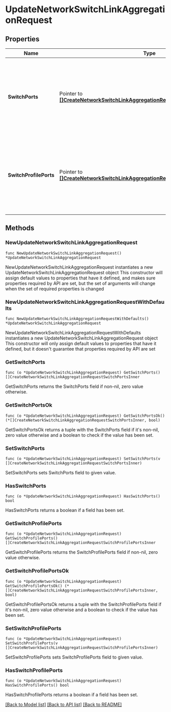 # UpdateNetworkSwitchLinkAggregationRequest

## Properties

Name | Type | Description | Notes
------------ | ------------- | ------------- | -------------
**SwitchPorts** | Pointer to [**[]CreateNetworkSwitchLinkAggregationRequestSwitchPortsInner**](CreateNetworkSwitchLinkAggregationRequestSwitchPortsInner.md) | Array of switch or stack ports for updating aggregation group. Minimum 2 and maximum 8 ports are supported. | [optional] 
**SwitchProfilePorts** | Pointer to [**[]CreateNetworkSwitchLinkAggregationRequestSwitchProfilePortsInner**](CreateNetworkSwitchLinkAggregationRequestSwitchProfilePortsInner.md) | Array of switch profile ports for updating aggregation group. Minimum 2 and maximum 8 ports are supported. | [optional] 

## Methods

### NewUpdateNetworkSwitchLinkAggregationRequest

`func NewUpdateNetworkSwitchLinkAggregationRequest() *UpdateNetworkSwitchLinkAggregationRequest`

NewUpdateNetworkSwitchLinkAggregationRequest instantiates a new UpdateNetworkSwitchLinkAggregationRequest object
This constructor will assign default values to properties that have it defined,
and makes sure properties required by API are set, but the set of arguments
will change when the set of required properties is changed

### NewUpdateNetworkSwitchLinkAggregationRequestWithDefaults

`func NewUpdateNetworkSwitchLinkAggregationRequestWithDefaults() *UpdateNetworkSwitchLinkAggregationRequest`

NewUpdateNetworkSwitchLinkAggregationRequestWithDefaults instantiates a new UpdateNetworkSwitchLinkAggregationRequest object
This constructor will only assign default values to properties that have it defined,
but it doesn't guarantee that properties required by API are set

### GetSwitchPorts

`func (o *UpdateNetworkSwitchLinkAggregationRequest) GetSwitchPorts() []CreateNetworkSwitchLinkAggregationRequestSwitchPortsInner`

GetSwitchPorts returns the SwitchPorts field if non-nil, zero value otherwise.

### GetSwitchPortsOk

`func (o *UpdateNetworkSwitchLinkAggregationRequest) GetSwitchPortsOk() (*[]CreateNetworkSwitchLinkAggregationRequestSwitchPortsInner, bool)`

GetSwitchPortsOk returns a tuple with the SwitchPorts field if it's non-nil, zero value otherwise
and a boolean to check if the value has been set.

### SetSwitchPorts

`func (o *UpdateNetworkSwitchLinkAggregationRequest) SetSwitchPorts(v []CreateNetworkSwitchLinkAggregationRequestSwitchPortsInner)`

SetSwitchPorts sets SwitchPorts field to given value.

### HasSwitchPorts

`func (o *UpdateNetworkSwitchLinkAggregationRequest) HasSwitchPorts() bool`

HasSwitchPorts returns a boolean if a field has been set.

### GetSwitchProfilePorts

`func (o *UpdateNetworkSwitchLinkAggregationRequest) GetSwitchProfilePorts() []CreateNetworkSwitchLinkAggregationRequestSwitchProfilePortsInner`

GetSwitchProfilePorts returns the SwitchProfilePorts field if non-nil, zero value otherwise.

### GetSwitchProfilePortsOk

`func (o *UpdateNetworkSwitchLinkAggregationRequest) GetSwitchProfilePortsOk() (*[]CreateNetworkSwitchLinkAggregationRequestSwitchProfilePortsInner, bool)`

GetSwitchProfilePortsOk returns a tuple with the SwitchProfilePorts field if it's non-nil, zero value otherwise
and a boolean to check if the value has been set.

### SetSwitchProfilePorts

`func (o *UpdateNetworkSwitchLinkAggregationRequest) SetSwitchProfilePorts(v []CreateNetworkSwitchLinkAggregationRequestSwitchProfilePortsInner)`

SetSwitchProfilePorts sets SwitchProfilePorts field to given value.

### HasSwitchProfilePorts

`func (o *UpdateNetworkSwitchLinkAggregationRequest) HasSwitchProfilePorts() bool`

HasSwitchProfilePorts returns a boolean if a field has been set.


[[Back to Model list]](../README.md#documentation-for-models) [[Back to API list]](../README.md#documentation-for-api-endpoints) [[Back to README]](../README.md)


